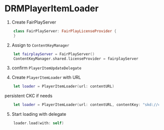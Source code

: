 # DRMPlayerItemLoader

1. Create FairPlayServer
```swift
    class FairPlayServer: FairPlayLicenseProvider {
    }
```

2.  Assign to `ContentKeyManager`
```swift
    let fairplayServer = FairPlayServer()
    ContentKeyManager.shared.licenseProvider = fairplayServer
```

3. confirm `PlayerItemUpdateDelegate`

4. Create `PlayerItemLoader` with URL
```swift
    let loader = PlayerItemLoader(url: contentURL)
```

  persistent CKC if needs
```swift
    let loader = PlayerItemLoader(url: contentURL, contentKey: "skd://contentKey")
```

5. Start loading with delegate
```swift
    loader.load(with: self)
```
